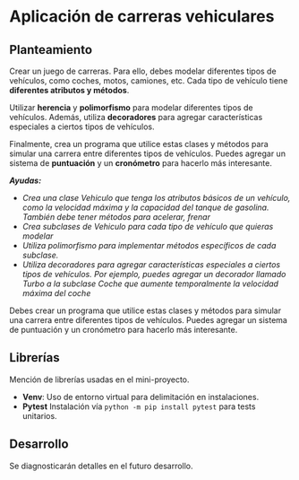 # Aplicación de carreras vehiculares

## Planteamiento

Crear un juego de carreras. Para ello, debes modelar diferentes tipos de vehículos, como coches, motos, camiones, etc. Cada tipo de vehículo tiene **diferentes atributos y métodos**.

Utilizar **herencia** y **polimorfismo** para modelar diferentes tipos de vehículos. Además, utiliza **decoradores** para agregar características especiales a ciertos tipos de vehículos.

Finalmente, crea un programa que utilice estas clases y métodos para simular una carrera entre diferentes tipos de vehículos. Puedes agregar un sistema de **puntuación** y un **cronómetro** para hacerlo más interesante.

***Ayudas:***

- *Crea una clase Vehiculo que tenga los atributos básicos de un vehículo, como la velocidad máxima y la capacidad del tanque de gasolina. También debe tener métodos para acelerar, frenar*
- *Crea subclases de Vehiculo para cada tipo de vehículo que quieras modelar*
- *Utiliza polimorfismo para implementar métodos específicos de cada subclase.*
- *Utiliza decoradores para agregar características especiales a ciertos tipos de vehículos. Por ejemplo, puedes agregar un decorador llamado Turbo a la subclase Coche que aumente temporalmente la velocidad máxima del coche*

Debes crear un programa que utilice estas clases y métodos para simular una carrera entre diferentes tipos de vehículos. Puedes agregar un sistema de puntuación y un cronómetro para hacerlo más interesante.

## Librerías
Mención de librerías usadas en el mini-proyecto.
- **Venv**: Uso de entorno virtual para delimitación en instalaciones.
- **Pytest**
Instalación vía `python -m pip install pytest` para tests unitarios.

## Desarrollo
Se diagnosticarán detalles en el futuro desarrollo.